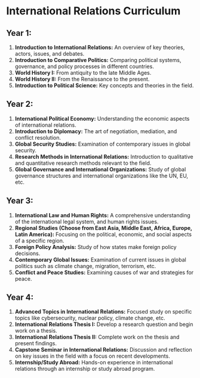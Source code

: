 # International Relations Curriculum

## Year 1:
1. **Introduction to International Relations:** An overview of key theories, actors, issues, and debates.
2. **Introduction to Comparative Politics:** Comparing political systems, governance, and policy processes in different countries.
3. **World History I:** From antiquity to the late Middle Ages.
4. **World History II:** From the Renaissance to the present.
5. **Introduction to Political Science:** Key concepts and theories in the field.

## Year 2:
1. **International Political Economy:** Understanding the economic aspects of international relations.
2. **Introduction to Diplomacy:** The art of negotiation, mediation, and conflict resolution.
3. **Global Security Studies:** Examination of contemporary issues in global security.
4. **Research Methods in International Relations:** Introduction to qualitative and quantitative research methods relevant to the field.
5. **Global Governance and International Organizations:** Study of global governance structures and international organizations like the UN, EU, etc.

## Year 3:
1. **International Law and Human Rights:** A comprehensive understanding of the international legal system, and human rights issues.
2. **Regional Studies (Choose from East Asia, Middle East, Africa, Europe, Latin America):** Focusing on the political, economic, and social aspects of a specific region.
3. **Foreign Policy Analysis:** Study of how states make foreign policy decisions.
4. **Contemporary Global Issues:** Examination of current issues in global politics such as climate change, migration, terrorism, etc.
5. **Conflict and Peace Studies:** Examining causes of war and strategies for peace.

## Year 4:
1. **Advanced Topics in International Relations:** Focused study on specific topics like cybersecurity, nuclear policy, climate change, etc.
2. **International Relations Thesis I:** Develop a research question and begin work on a thesis.
3. **International Relations Thesis II:** Complete work on the thesis and present findings.
4. **Capstone Seminar in International Relations:** Discussion and reflection on key issues in the field with a focus on recent developments.
5. **Internship/Study Abroad:** Hands-on experience in international relations through an internship or study abroad program.
